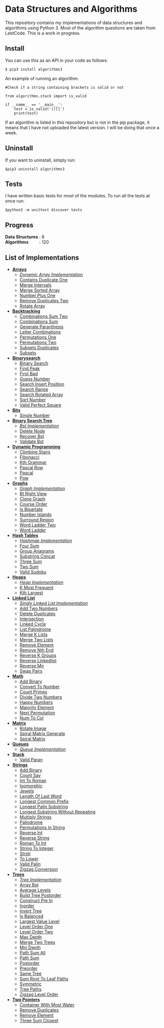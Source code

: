 
Data Structures and Algorithms
==============================
 
This repository contains my implementations of data structures and algorithms using Python 3. Most of the algorithm questions are taken from LeetCode. This is a work in progress.

## Install
You can use this as an API in your code as follows:

	$ pip3 install algorithms3

An example of running an algorithm:

```python3
#Check if a string containing brackets is valid or not

from algorithms.stack import is_valid

if __name__ == '__main__':
	test = is_valid('()[]')
	print(test)
```

If an algorithm is listed in this repository but is not in the pip package, it means that I have not uploaded the latest version. I will be doing that once a week. 

## Uninstall
If you want to uninstall, simply run:

	$pip3 uninstall algorithms3

## Tests
I have written basic tests for most of the modules. To run all the tests at once run:
	
	$python3 -m unittest discover tests

## Progress
**Data Structures** : 8  
**Algorithms** &nbsp; &nbsp; &nbsp; &nbsp; : 120

## List of Implementations



* [**Arrays**](/algorithms/arrays)  
    - [*Dynamic Array Implementation*](/algorithms/arrays/dynamic_array_implementation.py)  
    - [Contains Duplicate One](/algorithms/arrays/contains_duplicate_one.py)  
    - [Merge Intervals](/algorithms/arrays/merge_intervals.py)  
    - [Merge Sorted Array](/algorithms/arrays/merge_sorted_array.py)  
    - [Number Plus One](/algorithms/arrays/number_plus_one.py)  
    - [Remove Duplicates Two](/algorithms/arrays/remove_duplicates_two.py)  
    - [Rotate Array](/algorithms/arrays/rotate_array.py)  
* [**Backtracking**](/algorithms/backtracking)  
    - [Combinations Sum Two](/algorithms/backtracking/combinations_sum_two.py)  
    - [Combinations Sum](/algorithms/backtracking/combinations_sum.py)  
    - [Generate Paranthesis](/algorithms/backtracking/generate_paranthesis.py)  
    - [Letter Combinations](/algorithms/backtracking/letter_combinations.py)  
    - [Permutations One](/algorithms/backtracking/permutations_one.py)  
    - [Permutations Two](/algorithms/backtracking/permutations_two.py)  
    - [Subsets Duplicates](/algorithms/backtracking/subsets_duplicates.py)  
    - [Subsets](/algorithms/backtracking/subsets.py)  
* [**Binarysearch**](/algorithms/binarysearch)  
    - [Binary Search](/algorithms/binarysearch/binary_search.py)  
    - [Find Peak](/algorithms/binarysearch/find_peak.py)  
    - [First Bad](/algorithms/binarysearch/first_bad.py)  
    - [Guess Number](/algorithms/binarysearch/guess_number.py)  
    - [Search Insert Position](/algorithms/binarysearch/search_insert_position.py)  
    - [Search Range](/algorithms/binarysearch/search_range.py)  
    - [Search Rotated Array](/algorithms/binarysearch/search_rotated_array.py)  
    - [Sqrt Number](/algorithms/binarysearch/sqrt_number.py)  
    - [Valid Perfect Square](/algorithms/binarysearch/valid_perfect_square.py)  
* [**Bits**](/algorithms/bits)  
    - [Single Number](/algorithms/bits/single_number.py)  
* [**Binary Search Tree**](/algorithms/bst)  
    - [*Bst Implementation*](/algorithms/bst/bst_implementation.py)  
    - [Delete Node](/algorithms/bst/delete_node.py)  
    - [Recover Bst](/algorithms/bst/recover_bst.py)  
    - [Validate Bst](/algorithms/bst/validate_bst.py)  
* [**Dynamic Programming**](/algorithms/dp)  
    - [Climbing Stairs](/algorithms/dp/climbing_stairs.py)  
    - [Fibonacci](/algorithms/dp/fibonacci.py)  
    - [Kth Grammar](/algorithms/dp/kth_grammar.py)  
    - [Pascal Row](/algorithms/dp/pascal_row.py)  
    - [Pascal](/algorithms/dp/pascal.py)  
    - [Pow](/algorithms/dp/pow.py)  
* [**Graphs**](/algorithms/graphs)  
    - [*Graph Implementation*](/algorithms/graphs/graph_implementation.py)  
    - [Bt Right View](/algorithms/graphs/bt_right_view.py)  
    - [Clone Graph](/algorithms/graphs/clone_graph.py)  
    - [Course Order](/algorithms/graphs/course_order.py)  
    - [Is Bipartate](/algorithms/graphs/is_bipartate.py)  
    - [Number Islands](/algorithms/graphs/number_islands.py)  
    - [Surround Region](/algorithms/graphs/surround_region.py)  
    - [Word Ladder Two](/algorithms/graphs/word_ladder_two.py)  
    - [Word Ladder](/algorithms/graphs/word_ladder.py)  
* [**Hash Tables**](/algorithms/hashtables)  
    - [*Hashmap Implementation*](/algorithms/hashtables/hashmap_implementation.py)  
    - [Four Sum](/algorithms/hashtables/four_sum.py)  
    - [Group Anagrams](/algorithms/hashtables/group_anagrams.py)  
    - [Substring Concat](/algorithms/hashtables/substring_concat.py)  
    - [Three Sum](/algorithms/hashtables/three_sum.py)  
    - [Two Sum](/algorithms/hashtables/two_sum.py)  
    - [Valid Sudoku](/algorithms/hashtables/valid_sudoku.py)  
* [**Heaps**](/algorithms/heaps)  
    - [*Heap Implementation*](/algorithms/heaps/heap_implementation.py)  
    - [K Most Frequent](/algorithms/heaps/k_most_frequent.py)  
    - [Kth Largest](/algorithms/heaps/kth_largest.py)  
* [**Linked List**](/algorithms/linkedlist)  
    - [*Singly Linked List Implementation*](/algorithms/linkedlist/singly_linked_list_implementation.py)  
    - [Add Two Numbers](/algorithms/linkedlist/add_two_numbers.py)  
    - [Delete Duplicates](/algorithms/linkedlist/delete_duplicates.py)  
    - [Intersection](/algorithms/linkedlist/intersection.py)  
    - [Linked Cycle](/algorithms/linkedlist/linked_cycle.py)  
    - [List Palindrome](/algorithms/linkedlist/list_palindrome.py)  
    - [Merge K Lists](/algorithms/linkedlist/merge_k_lists.py)  
    - [Merge Two Lists](/algorithms/linkedlist/merge_two_lists.py)  
    - [Remove Element](/algorithms/linkedlist/remove_element.py)  
    - [Remove Nth End](/algorithms/linkedlist/remove_nth_end.py)  
    - [Reverse K Groups](/algorithms/linkedlist/reverse_k_groups.py)  
    - [Reverse Linkedlist](/algorithms/linkedlist/reverse_linkedlist.py)  
    - [Reverse Mn](/algorithms/linkedlist/reverse_mn.py)  
    - [Swap Pairs](/algorithms/linkedlist/swap_pairs.py)  
* [**Math**](/algorithms/math)  
    - [Add Binary](/algorithms/math/add_binary.py)  
    - [Convert To Number](/algorithms/math/convert_to_number.py)  
    - [Count Primes](/algorithms/math/count_primes.py)  
    - [Divide Two Numbers](/algorithms/math/divide_two_numbers.py)  
    - [Happy Numbers](/algorithms/math/happy_numbers.py)  
    - [Majority Element](/algorithms/math/majority_element.py)  
    - [Next Permutation](/algorithms/math/next_permutation.py)  
    - [Num To Col](/algorithms/math/num_to_col.py)  
* [**Matrix**](/algorithms/matrix)  
    - [Rotate Image](/algorithms/matrix/rotate_image.py)  
    - [Spiral Matrix Generate](/algorithms/matrix/spiral_matrix_generate.py)  
    - [Spiral Matrix](/algorithms/matrix/spiral_matrix.py)  
* [**Queues**](/algorithms/queues)  
    - [*Queue Implementation*](/algorithms/queues/queue_implementation.py)  
* [**Stack**](/algorithms/stack)  
    - [Valid Paran](/algorithms/stack/valid_paran.py)  
* [**Strings**](/algorithms/strings)  
    - [Add Binary](/algorithms/strings/add_binary.py)  
    - [Count Say](/algorithms/strings/count_say.py)  
    - [Int To Roman](/algorithms/strings/int_to_roman.py)  
    - [Isomorphic](/algorithms/strings/isomorphic.py)  
    - [Jewels](/algorithms/strings/jewels.py)  
    - [Length Of Last Word](/algorithms/strings/length_of_last_word.py)  
    - [Longest Common Prefix](/algorithms/strings/longest_common_prefix.py)  
    - [Longest Palin Substring](/algorithms/strings/longest_palin_substring.py)  
    - [Longest Substring Without Repeating](/algorithms/strings/longest_substring_without_repeating.py)  
    - [Multiply Strings](/algorithms/strings/multiply_strings.py)  
    - [Palindrome](/algorithms/strings/palindrome.py)  
    - [Permutations In String](/algorithms/strings/permutations_in_string.py)  
    - [Reverse Int](/algorithms/strings/reverse_int.py)  
    - [Reverse String](/algorithms/strings/reverse_string.py)  
    - [Roman To Int](/algorithms/strings/roman_to_int.py)  
    - [String To Integer](/algorithms/strings/string_to_integer.py)  
    - [Strstr](/algorithms/strings/strstr.py)  
    - [To Lower](/algorithms/strings/to_lower.py)  
    - [Valid Palin](/algorithms/strings/valid_palin.py)  
    - [Zigzag Conversion](/algorithms/strings/zigzag_conversion.py)  
* [**Trees**](/algorithms/trees)  
    - [*Tree Implementation*](/algorithms/trees/tree_implementation.py)  
    - [Array Bst](/algorithms/trees/array_bst.py)  
    - [Average Levels](/algorithms/trees/average_levels.py)  
    - [Build Tree Postorder](/algorithms/trees/build_tree_postorder.py)  
    - [Construct Pre In](/algorithms/trees/construct_pre_in.py)  
    - [Inorder](/algorithms/trees/inorder.py)  
    - [Invert Tree](/algorithms/trees/invert_tree.py)  
    - [Is Balanced](/algorithms/trees/is_balanced.py)  
    - [Largest Value Level](/algorithms/trees/largest_value_level.py)  
    - [Level Order One](/algorithms/trees/level_order_one.py)  
    - [Level Order Two](/algorithms/trees/level_order_two.py)  
    - [Max Depth](/algorithms/trees/max_depth.py)  
    - [Merge Two Trees](/algorithms/trees/merge_two_trees.py)  
    - [Min Depth](/algorithms/trees/min_depth.py)  
    - [Path Sum All](/algorithms/trees/path_sum_all.py)  
    - [Path Sum](/algorithms/trees/path_sum.py)  
    - [Postorder](/algorithms/trees/postorder.py)  
    - [Preorder](/algorithms/trees/preorder.py)  
    - [Same Tree](/algorithms/trees/same_tree.py)  
    - [Sum Root To Leaf Paths](/algorithms/trees/sum_root_to_leaf_paths.py)  
    - [Symmetric](/algorithms/trees/symmetric.py)  
    - [Tree Paths](/algorithms/trees/tree_paths.py)  
    - [Zigzag Level Order](/algorithms/trees/zigzag_level_order.py)  
* [**Two Pointers**](/algorithms/twopointers)  
    - [Container With Most Water](/algorithms/twopointers/container_with_most_water.py)  
    - [Remove Duplicates](/algorithms/twopointers/remove_duplicates.py)  
    - [Remove Element](/algorithms/twopointers/remove_element.py)  
    - [Three Sum Closest](/algorithms/twopointers/three_sum_closest.py)  
